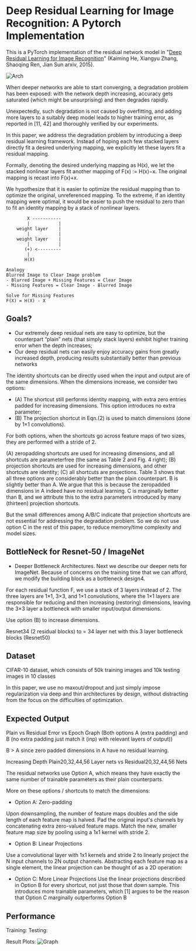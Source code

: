 # Deep Residual Learning for Image Recognition: A Pytorch Implementation

This is a PyTorch implementation of the residual network model in "[Deep Residual Learning for Image Recognition](https://arxiv.org/abs/1512.03385)" (Kaiming He, Xiangyu Zhang, Shaoqing Ren, Jian Sun arxiv, 2015).

![Arch](arch.png)

When deeper networks are able to start converging, a degradation problem has been exposed: with the network depth increasing, accuracy gets saturated (which might be unsurprising) and then degrades rapidly. 

Unexpectedly, such degradation is not caused by overfitting, and adding more layers to a suitably deep model leads to higher training error, as reported in [11, 42] and thoroughly verified by our experiments.

In this paper, we address the degradation problem by introducing a deep residual learning framework. Instead of hoping each few stacked layers directly fit a desired underlying mapping, we explicitly let these layers fit a residual mapping. 

Formally, denoting the desired underlying mapping as H(x), we let the stacked nonlinear layers fit another mapping of F(x) := H(x)−x. The original mapping is recast into F(x)+x. 


We hypothesize that it is easier to optimize the residual mapping than to optimize the original, unreferenced mapping. To the extreme, if an identity mapping were optimal, it would be easier to push the residual to zero than to fit an identity mapping by a stack of nonlinear layers.


```text
        X -----------
        |           |
    weight layer    |
        |           |
    weight layer    |
        |           |
       (+) <---------
        |
       H(X)

Analogy
Blurred Image to Clear Image problem
- Blurred Image + Missing Features = Clear Image
- Missing Features = Clear Image - Blurred Image 

Solve for Missing Features
F(X) = H(X) - X
```


## Goals?
- Our extremely deep residual nets are easy to optimize, but the counterpart “plain” nets (that simply stack layers) exhibit higher training error when the depth increases; 
- Our deep residual nets can easily enjoy
accuracy gains from greatly increased depth, producing results substantially better than previous networks


The identity shortcuts can be directly used when the input and output are of the same dimensions. 
When the dimensions increase, we consider two options: 
- (A) The shortcut still performs identity mapping, with extra zero entries padded for increasing dimensions. This option introduces no extra parameter; 
- (B) The projection shortcut in Eqn.(2) is used to match dimensions (done by 1×1 convolutions). 

For both options, when the shortcuts go across feature maps of two sizes, they are performed with a stride of 2.

(A) zeropadding shortcuts are used for increasing dimensions, and all shortcuts are parameterfree (the same as Table 2 and Fig. 4 right); 
(B) projection shortcuts are used for increasing dimensions, and other shortcuts are identity;
(C) all shortcuts are projections.  Table 3 shows that all three options are considerably better than the plain counterpart. B is slightly better than A. We argue that this is because the zeropadded dimensions in A indeed have no residual learning. C is marginally better than B, and we attribute this to the extra parameters introduced by many (thirteen) projection shortcuts. 

But the small differences among A/B/C indicate that projection shortcuts are not essential for addressing the degradation problem. So we do not use option C in the rest of this paper, to reduce memory/time complexity and model sizes. 

## BottleNeck for Resnet-50 / ImageNet

- Deeper Bottleneck Architectures. 
Next we describe our deeper nets for ImageNet. Because of concerns on the training time that we can afford, we modify the building block as a bottleneck design4.

For each residual function F, we use a stack of 3 layers instead of 2.
The three layers are 1×1, 3×3, and 1×1 convolutions, where the 1×1 layers are responsible for reducing and then increasing (restoring) dimensions, leaving the 3×3 layer a bottleneck with smaller input/output dimensions.

Use option (B) to increase dimensions. 

Resnet34 (2 residual blocks) to = 34 layer net with this 3 layer bottleneck blocks (Resnet50)

## Dataset
CIFAR-10 dataset, which consists of 50k training images and 10k testing images in 10 classes


In this paper, we use no maxout/dropout and just simply impose regularization via deep and thin architectures by design, without distracting from the focus on the difficulties of optimization.


## Expected Output

Plain vs Residual Error vs Epoch Graph (Both options A (extra padding) and B (no extra padding just match it (inp) with relevant layers of output))

B > A since zero padded dimensions in A have no residual learning.
 
Increasing Depth
Plain20,32,44,56 Layer nets vs Residual20,32,44,56 Nets

The residual networks use Option A, which means they have exactly the same number of trainable parameters as their plain counterparts.

More on these options / shortcuts to match the dimensions:

- Option A: Zero-padding

Upon downsampling, the number of feature maps doubles and the side length of each feature map is halved. Pad the original input's channels by concatenating extra zero-valued feature maps. Match the new, smaller feature map size by pooling using a 1x1 kernel with stride 2.

- Option B: Linear Projections

Use a convolutional layer with 1x1 kernels and stride 2 to linearly project the N input channels to 2N output channels. Abstracting each feature map as a single element, the linear projection can be thought of as a 2D operation:

- Option C: More Linear Projections
Use the linear projections described in Option B for every shortcut, not just those that down sample. This introduces more trainable parameters, which [1] argues to be the reason that Option C marginally outperforms Option B

## Performance
Training:
Testing:

Result Plots:
![Graph](graph.png)
